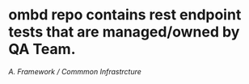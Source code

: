 # ombd repo contains rest endpoint tests that are managed/owned by QA Team.

*A. Framework / Commmon Infrastrcture*

